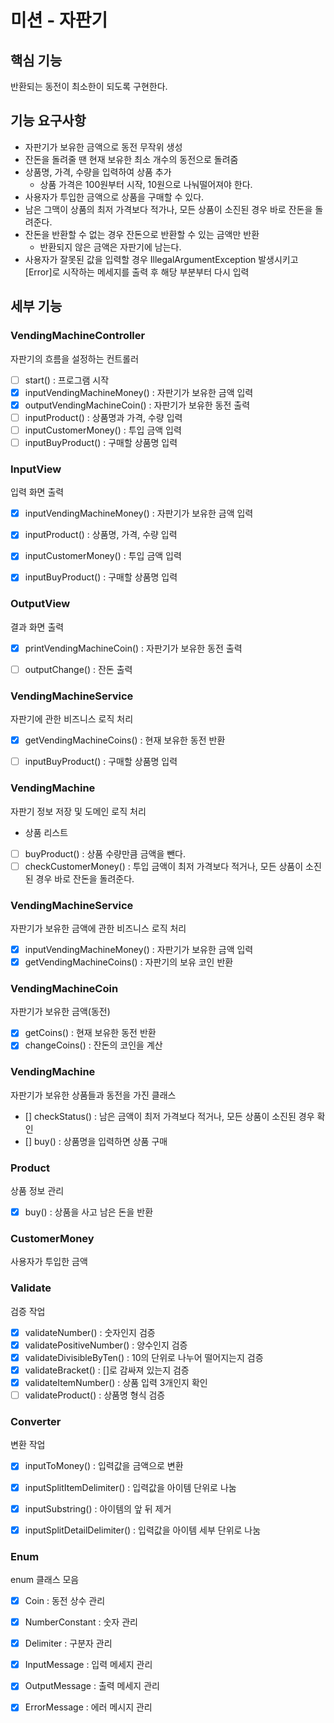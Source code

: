 # 미션 - 자판기


## 핵심 기능
반환되는 동전이 최소한이 되도록 구현한다. 


## 기능 요구사항
* 자판기가 보유한 금액으로 동전 무작위 생성
* 잔돈을 돌려줄 땐 현재 보유한 최소 개수의 동전으로 돌려줌
* 상품명, 가격, 수량을 입력하여 상품 추가 
  * 상품 가격은 100원부터 시작, 10원으로 나눠떨어져야 한다.
* 사용자가 투입한 금액으로 상품을 구매할 수 있다.
* 남은 그맥이 상품의 최저 가격보다 적가나, 모든 상품이 소진된 경우 바로 잔돈을 돌려준다.
* 잔돈을 반환할 수 없는 경우 잔돈으로 반환할 수 있는 금액만 반환
  * 반환되지 않은 금액은 자판기에 남는다. 
* 사용자가 잘못된 값을 입력할 경우 IllegalArgumentException 발생시키고 [Error]로 시작하는 메세지를 출력 후 해당 부분부터 다시 입력


## 세부 기능 

### VendingMachineController
자판기의 흐름을 설정하는 컨트롤러 

- [ ] start() : 프로그램 시작 
- [X] inputVendingMachineMoney() : 자판기가 보유한 금액 입력
- [X] outputVendingMachineCoin() : 자판기가 보유한 동전 출력
- [ ] inputProduct() : 상품명과 가격, 수량 입력
- [ ] inputCustomerMoney() : 투입 금액 입력 
- [ ] inputBuyProduct() : 구매할 상품명 입력 

### InputView
입력 화면 출력

- [X] inputVendingMachineMoney() : 자판기가 보유한 금액 입력
- [X] inputProduct() : 상품명, 가격, 수량 입력
- [X] inputCustomerMoney() : 투입 금액 입력 
- [X] inputBuyProduct() : 구매할 상품명 입력 


### OutputView
결과 화면 출력

- [X] printVendingMachineCoin() : 자판기가 보유한 동전 출력 
- [ ] outputChange() : 잔돈 출력


### VendingMachineService
자판기에 관한 비즈니스 로직 처리 

- [X] getVendingMachineCoins() : 현재 보유한 동전 반환
- [ ] inputBuyProduct() : 구매할 상품명 입력


### VendingMachine
자판기 정보 저장 및 도메인 로직 처리
* 상품 리스트

- [ ] buyProduct() : 상품 수량만큼 금액을 뺀다.
- [ ] checkCustomerMoney() : 투입 금액이 최저 가격보다 적거나, 모든 상품이 소진된 경우 바로 잔돈을 돌려준다.

### VendingMachineService 
자판기가 보유한 금액에 관한 비즈니스 로직 처리

- [X] inputVendingMachineMoney() : 자판기가 보유한 금액 입력
- [X] getVendingMachineCoins() : 자판기의 보유 코인 반환

### VendingMachineCoin
자판기가 보유한 금액(동전) 

- [X] getCoins() : 현재 보유한 동전 반환
- [X] changeCoins() : 잔돈의 코인을 계산 

### VendingMachine
자판기가 보유한 상품들과 동전을 가진 클래스 

- [] checkStatus() : 남은 금액이 최저 가격보다 적거나, 모든 상품이 소진된 경우 확인 
- [] buy() : 상품명을 입력하면 상품 구매

### Product 
상품 정보 관리 

- [X] buy() : 상품을 사고 남은 돈을 반환 

### CustomerMoney 
사용자가 투입한 금액 

### Validate
검증 작업 

- [X] validateNumber() : 숫자인지 검증
- [X] validatePositiveNumber() : 양수인지 검증
- [X] validateDivisibleByTen() : 10의 단위로 나누어 떨어지는지 검증
- [X] validateBracket() : []로 감싸져 있는지 검증
- [X] validateItemNumber() : 상품 입력 3개인지 확인
- [ ] validateProduct() : 상품명 형식 검증

### Converter
변환 작업 

- [X] inputToMoney() : 입력값을 금액으로 변환
- [X] inputSplitItemDelimiter() : 입력값을 아이템 단위로 나눔
- [X] inputSubstring() : 아이템의 앞 뒤 제거 
- [X] inputSplitDetailDelimiter() : 입력값을 아이템 세부 단위로 나눔



### Enum 
enum 클래스 모음

- [X] Coin : 동전 상수 관리
- [X] NumberConstant : 숫자 관리 
- [X] Delimiter : 구분자 관리
- [X] InputMessage : 입력 메세지 관리
- [X] OutputMessage : 출력 메세지 관리
- [X] ErrorMessage : 에러 메시지 관리 

